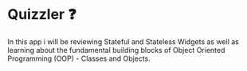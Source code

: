 # Quizzler ❓


In this app i will be reviewing Stateful and Stateless Widgets as well as learning about the fundamental building blocks of Object Oriented Programming (OOP) - Classes and Objects.
